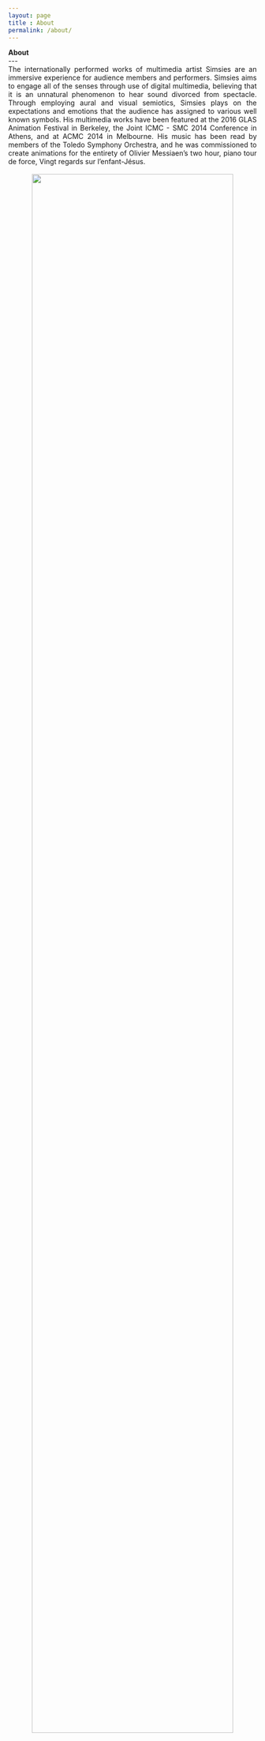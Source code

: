 ```yaml
---
layout: page
title : About
permalink: /about/
---
```


<div class="manual-post">
  <div class="manual manual-title">
  <strong>About</strong>
  </div>
</div>
---
<div align="justify">
The internationally performed works of multimedia artist Simsies are an immersive experience for audience members and performers. Simsies aims to engage all of the senses through use of digital multimedia, believing that it is an unnatural phenomenon to hear sound divorced from spectacle. Through employing aural and visual semiotics, Simsies plays on the expectations and emotions that the audience has assigned to various well known symbols. His multimedia works have been featured at the 2016 GLAS Animation Festival in Berkeley, the Joint ICMC - SMC 2014 Conference in Athens, and at ACMC 2014 in Melbourne. His music has been read by members of the Toledo Symphony Orchestra, and he was commissioned to create animations for the entirety of Olivier Messiaen’s two hour, piano tour de force, Vingt regards sur l’enfant-Jésus.
<br>
<center><i class="fa fa-diamond" aria-hidden="true"></i></center>
<br>

</div>

<center><img src="http://simsi.es/img/selfieFramed.jpg" width = "90%" alt="" /></center>
